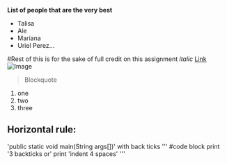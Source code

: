 **List of people that are the very best**
* Talisa
* Ale
* Mariana
* Uriel Perez...


#Rest of this is for the sake of full credit on this assignment
*italic*
[Link](https://canvas.ucsd.edu/courses/39511)
![Image](https://www.google.com/search?q=image+of+luffy+png&rlz=1C5CHFA_enUS989US991&oq=image+of+luffy+png&aqs=chrome.0.69i59j0i22i30l2.4922j0j4&sourceid=chrome&ie=UTF-8#imgrc=5msJ4UYjzSZljM)
>Blockquote
1. one
2. two 
3. three

Horizontal rule:
---
'public static void main(String args[])' with back ticks 
'''
#code block
print '3 backticks or'
print 'indent 4 spaces'
'''
